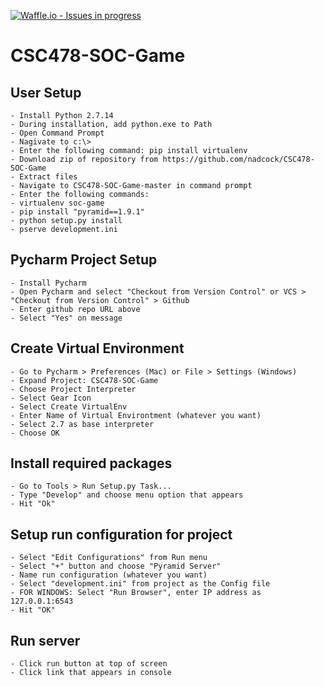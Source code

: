 [![Waffle.io - Issues in progress](https://badge.waffle.io/nadcock/CSC478-SOC-Game.png?label=in%20progress&title=In%20Progress)](https://waffle.io/nadcock/CSC478-SOC-Game?utm_source=badge)

# CSC478-SOC-Game

## User Setup

    - Install Python 2.7.14
    - During installation, add python.exe to Path
    - Open Command Prompt
    - Nagivate to c:\>
    - Enter the following command: pip install virtualenv
    - Download zip of repository from https://github.com/nadcock/CSC478-SOC-Game
    - Extract files
    - Navigate to CSC478-SOC-Game-master in command prompt
    - Enter the following commands: 
    - virtualenv soc-game
    - pip install "pyramid==1.9.1"
    - python setup.py install
    - pserve development.ini

## Pycharm Project Setup
    - Install Pycharm
    - Open Pycharm and select "Checkout from Version Control" or VCS > "Checkout from Version Control" > Github
    - Enter github repo URL above
    - Select "Yes" on message

## Create Virtual Environment
    - Go to Pycharm > Preferences (Mac) or File > Settings (Windows)
    - Expand Project: CSC478-SOC-Game
    - Choose Project Interpreter
    - Select Gear Icon
    - Select Create VirtualEnv
    - Enter Name of Virtual Environtment (whatever you want)
    - Select 2.7 as base interpreter
    - Choose OK

## Install required packages
    - Go to Tools > Run Setup.py Task...
    - Type "Develop" and choose menu option that appears
    - Hit "Ok"

## Setup run configuration for project
    - Select "Edit Configurations" from Run menu
    - Select "+" button and choose "Pyramid Server"
    - Name run configuration (whatever you want)
    - Select "development.ini" from project as the Config file
    - FOR WINDOWS: Select "Run Browser", enter IP address as 127.0.0.1:6543
    - Hit "OK"

## Run server
    - Click run button at top of screen
    - Click link that appears in console



